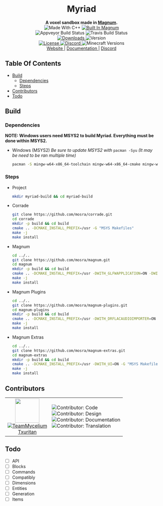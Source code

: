 <h1 align="center">Myriad</h1>

<div align="center">
    <strong>A voxel sandbox made in <a href="https://github.com/mosra/magnum">Magnum</a>.</strong>
</div>

<div align="center">
  <img src="https://img.shields.io/badge/made%20with-c%2B%2B11-blue.svg?style=flat-square" alt="Made With C++" />
  <a href="https://github.com/mosra/magnum">
    <img src="https://img.shields.io/badge/build%20in-magnum-blue.svg?style=flat-square" alt="Built In Magnum" />
  </a>
</div>

<div align="center">
  <a>
    <img src="https://img.shields.io/appveyor/ci/teammycelium/myriad.svg?style=flat-square" alt="Appveyor Build Status" />
  </a>
  <a>
    <img src="https://img.shields.io/travis/teammycelium/myriad.svg?style=flat-square" alt="Travis Build Status" />
  </a>
</div>

<div align="center">
  <a href="https://github.com/teammycelium/myriad/releases">
    <img src="https://img.shields.io/github/downloads/teammycelium/myriad/total.svg?style=flat-square" alt="Downloads" />
  </a>
  <a>
    <img src="https://img.shields.io/github/release/teammycelium/myriad/all.svg?style=flat-square" alt="Version" />
  </a>
</div>

<div align="center">
  <a href="https://github.com/teammycelium/myriad/blob/master/LICENSE">
    <img src="https://img.shields.io/github/license/teammycelium/myriad.svg?style=flat-square" alt="License" />
  </a>
  <a href="https://discord.gg/GXw3R7v">
    <img src="https://img.shields.io/discord/374249603609919488.svg?style=flat-square" alt="Discord" />
  </a>
  <a>
    <img src="https://img.shields.io/badge/minecraft-1.x.x-brightgreen.svg?style=flat-square" alt="Minecraft Versions" />
  </a>
</div>

<div align="center">
  <a href="https://teammycelium.github.io/myriad/">
    Website
  </a>
  <span> | </span>
  <a href="https://teammycelium.github.io/myriad/docs/">
    Documentation
  </a>
  <span> | </span>
  <a href="https://discord.gg/GXw3R7v">
    Discord
  </a>
</div>

## Table Of Contents
  * [Build]()
    * [Dependencies]()
    * [Steps]()
  * [Contributors]()
  * [Todo]()

## Build
### Dependencies
**NOTE: Windows users need MSYS2 to build Myriad. Everything must be done within MSYS2.**
  * Windows (MSYS2)
    *Be sure to update MSYS2 with* ```pacman -Syu``` *(It may be need to be ran multiple time)*
    ```bash
    pacman -S mingw-w64-x86_64-toolchain mingw-w64-x86_64-cmake mingw-w64-x86_64-python3 mingw-w64-x86_64-glfw mingw-w64-x86_64-libpng
    ```
### Steps
  * Project
      ```bash
      mkdir myriad-build && cd myriad-build
      ```
  * Corrade
      ```bash
      git clone https://github.com/mosra/corrade.git
      cd corrade
      mkdir -p build && cd build
      cmake .. -DCMAKE_INSTALL_PREFIX=/usr -G "MSYS Makefiles"
      make -j
      make install
      ```
  * Magnum
      ```bash
      cd ../..
      git clone https://github.com/mosra/magnum.git
      cd magnum
      mkdir -p build && cd build
      cmake .. -DCMAKE_INSTALL_PREFIX=/usr -DWITH_GLFWAPPLICATION=ON -DWITH_AUDIO=ON -DWITH_PRIMITIVES=ON -DWITH_SHADERS=ON -DWITH_SHAPES=ON -DWITH_TEXT=ON -G "MSYS Makefiles"
      make -j
      make install
      ```
  * Magnum Plugins
      ```bash
      cd ../..
      git clone https://github.com/mosra/magnum-plugins.git
      cd magnum-plugins
      mkdir -p build && cd build
      cmake .. -DCMAKE_INSTALL_PREFIX=/usr -DWITH_DRFLACAUDIOIMPORTER=ON -DWITH_FREETYPEFONT=ON -DWITH_PNGIMPORTER=ON -DWITH_STBVORBISAUDIOIMPORTER=ON -G "MSYS Makefiles"
      make -j
      make install
      ```
  * Magnum Extras
      ```bash
      cd ../..
      git clone https://github.com/mosra/magnum-extras.git
      cd magnum-extras
      mkdir -p build && cd build
      cmake .. -DCMAKE_INSTALL_PREFIX=/usr -DWITH_UI=ON -G "MSYS Makefiles"
      make -j
      make install
      ```

## Contributors

<table>
  <tr>
    <td align="center">
      <a href="https://github.com/Txuritan">
        <img src="https://avatars0.githubusercontent.com/u/7692150" width="80px;"/>
        <br />
        <img src="https://img.shields.io/badge/team-mycelium-red.svg" alt="TeamMycelium" />
        <br />
        Txuritan
      </a>
    </td>
    <td>
      <img src="https://img.shields.io/badge/contributor-code-blue.svg" alt="Contributor: Code" />
      <br />
      <img src="https://img.shields.io/badge/contributor-design-blue.svg" alt="Contributor: Design" />
      <br />
      <img src="https://img.shields.io/badge/contributor-documentation-blue.svg" alt="Contributor: Documentation" />
      <br />
      <img src="https://img.shields.io/badge/contributor-translation-blue.svg" alt="Contributor: Translation" />
    </td>
  </tr>
</table>

## Todo

  * [ ] API
  * [ ] Blocks
  * [ ] Commands
  * [ ] Compatibly
  * [ ] Dimensions
  * [ ] Entities
  * [ ] Generation
  * [ ] Items